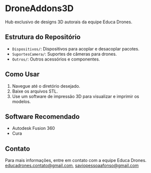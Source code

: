 # DroneAddons3D
Hub exclusivo de designs 3D autorais da equipe Educa Drones.

## Estrutura do Repositório
- `Dispositivos/`: Dispositivos para acoplar e desacoplar pacotes.
- `SuportesCamera/`: Suportes de câmeras para drones.
- `Outros/`: Outros acessórios e componentes.

## Como Usar
1. Navegue até o diretório desejado.
2. Baixe os arquivos STL.
3. Use um software de impressão 3D para visualizar e imprimir os modelos.

## Software Recomendado
- Autodesk Fusion 360
- Cura

## Contato
Para mais informações, entre em contato com a equipe Educa Drones.
educadrones.contato@gmail.com, saviopessoaafonso@gmail.com
